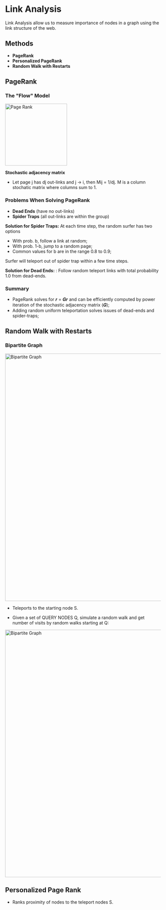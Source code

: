 # Link Analysis 

Link Analysis allow us to measure importance of nodes in a graph using the link structure of the web.

## Methods

- **PageRank**
- **Personalized PageRank**
- **Random Walk with Restarts**

## PageRank

### The "Flow" Model

<img src="https://github.com/zixi-liu/Graphical-Neural-Network/blob/main/Img/page-rank.PNG" alt="Page Rank" width = "200px" />

**Stochastic adjacency matrix**

- Let page j has dj out-links and j -> i, then Mij = 1/dj. M is a column stochatic matrix where columns sum to 1.

### Problems When Solving PageRank

- **Dead Ends** (have no out-links)
- **Spider Traps** (all out-links are within the group)

**Solution for Spider Traps:** At each time step, the random surfer has two options
-  With prob. b, follow a link at random;
-  With prob. 1-b, jump to a random page;
-  Common values for b are in the range 0.8 to 0.9;

Surfer will teleport out of spider trap within a few time steps.

**Solution for Dead Ends:** : Follow random teleport links with total probability 1.0 from dead-ends.

### Summary

- PageRank solves for 𝒓 = 𝑮𝒓 and can be efficiently computed by power iteration of the stochastic adjacency matrix (𝑮);
- Adding random uniform teleportation solves issues of dead-ends and spider-traps;

## Random Walk with Restarts

### Bipartite Graph

<img src="https://github.com/zixi-liu/Graphical-Neural-Network/blob/main/Img/bipartite-graph.PNG" alt="Bipartite Graph" width = "800px" />

- Teleports to the starting node S.

- Given a set of QUERY NODES Q, simulate a random walk and get number of visits by random walks starting at Q:

<img src="https://github.com/zixi-liu/Graphical-Neural-Network/blob/main/Img/rw-restarts.PNG" alt="Bipartite Graph" width = "800px" />


## Personalized Page Rank

- Ranks proximity of nodes to the teleport nodes S.
